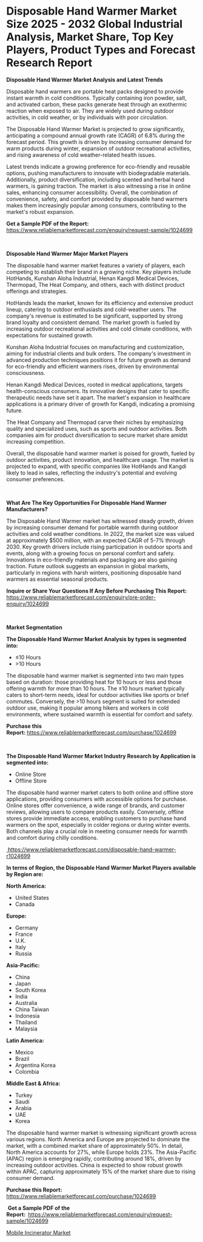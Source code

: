 <p><h1>Disposable Hand Warmer Market Size 2025 - 2032 Global Industrial Analysis, Market Share, Top Key Players, Product Types and Forecast Research Report</h1></p><p><strong>Disposable Hand Warmer Market Analysis and Latest Trends</strong></p>
<p><p>Disposable hand warmers are portable heat packs designed to provide instant warmth in cold conditions. Typically containing iron powder, salt, and activated carbon, these packs generate heat through an exothermic reaction when exposed to air. They are widely used during outdoor activities, in cold weather, or by individuals with poor circulation.</p><p>The Disposable Hand Warmer Market is projected to grow significantly, anticipating a compound annual growth rate (CAGR) of 6.8% during the forecast period. This growth is driven by increasing consumer demand for warm products during winter, expansion of outdoor recreational activities, and rising awareness of cold weather-related health issues. </p><p>Latest trends indicate a growing preference for eco-friendly and reusable options, pushing manufacturers to innovate with biodegradable materials. Additionally, product diversification, including scented and herbal hand warmers, is gaining traction. The market is also witnessing a rise in online sales, enhancing consumer accessibility. Overall, the combination of convenience, safety, and comfort provided by disposable hand warmers makes them increasingly popular among consumers, contributing to the market's robust expansion.</p></p>
<p><strong>Get a Sample PDF of the Report:&nbsp;</strong> <a href="https://www.reliablemarketforecast.com/enquiry/request-sample/1024699?utm_campaign=2750&utm_medium=2&utm_source=Github&utm_content=ia&utm_term=06032025&utm_id=disposable-hand-warmer">https://www.reliablemarketforecast.com/enquiry/request-sample/1024699</a></p>
<p>&nbsp;</p>
<p><strong>Disposable Hand Warmer Major Market Players</strong></p>
<p><p>The disposable hand warmer market features a variety of players, each competing to establish their brand in a growing niche. Key players include HotHands, Kunshan Aloha Industrial, Henan Kangdi Medical Devices, Thermopad, The Heat Company, and others, each with distinct product offerings and strategies.</p><p>HotHands leads the market, known for its efficiency and extensive product lineup, catering to outdoor enthusiasts and cold-weather users. The company's revenue is estimated to be significant, supported by strong brand loyalty and consistent demand. The market growth is fueled by increasing outdoor recreational activities and cold climate conditions, with expectations for sustained growth.</p><p>Kunshan Aloha Industrial focuses on manufacturing and customization, aiming for industrial clients and bulk orders. The company's investment in advanced production techniques positions it for future growth as demand for eco-friendly and efficient warmers rises, driven by environmental consciousness.</p><p>Henan Kangdi Medical Devices, rooted in medical applications, targets health-conscious consumers. Its innovative designs that cater to specific therapeutic needs have set it apart. The market's expansion in healthcare applications is a primary driver of growth for Kangdi, indicating a promising future.</p><p>The Heat Company and Thermopad carve their niches by emphasizing quality and specialized uses, such as sports and outdoor activities. Both companies aim for product diversification to secure market share amidst increasing competition.</p><p>Overall, the disposable hand warmer market is poised for growth, fueled by outdoor activities, product innovation, and healthcare usage. The market is projected to expand, with specific companies like HotHands and Kangdi likely to lead in sales, reflecting the industry's potential and evolving consumer preferences.</p></p>
<p>&nbsp;</p>
<p><strong>What Are The Key Opportunities For Disposable Hand Warmer Manufacturers?</strong></p>
<p><p>The Disposable Hand Warmer market has witnessed steady growth, driven by increasing consumer demand for portable warmth during outdoor activities and cold weather conditions. In 2022, the market size was valued at approximately $500 million, with an expected CAGR of 5-7% through 2030. Key growth drivers include rising participation in outdoor sports and events, along with a growing focus on personal comfort and safety. Innovations in eco-friendly materials and packaging are also gaining traction. Future outlook suggests an expansion in global markets, particularly in regions with harsh winters, positioning disposable hand warmers as essential seasonal products.</p></p>
<p><strong>Inquire or Share Your Questions If Any Before Purchasing This Report:</strong> <a href="https://www.reliablemarketforecast.com/enquiry/pre-order-enquiry/1024699?utm_campaign=2750&utm_medium=2&utm_source=Github&utm_content=ia&utm_term=06032025&utm_id=disposable-hand-warmer">https://www.reliablemarketforecast.com/enquiry/pre-order-enquiry/1024699</a></p>
<p>&nbsp;</p>
<p><strong>Market Segmentation</strong></p>
<p><strong>The Disposable Hand Warmer Market Analysis by types is segmented into:</strong></p>
<p><ul><li>≤10 Hours</li><li>>10 Hours</li></ul></p>
<p><p>The disposable hand warmer market is segmented into two main types based on duration: those providing heat for 10 hours or less and those offering warmth for more than 10 hours. The ≤10 hours market typically caters to short-term needs, ideal for outdoor activities like sports or brief commutes. Conversely, the >10 hours segment is suited for extended outdoor use, making it popular among hikers and workers in cold environments, where sustained warmth is essential for comfort and safety.</p></p>
<p><strong>Purchase this Report:&nbsp;</strong><a href="https://www.reliablemarketforecast.com/purchase/1024699?utm_campaign=2750&utm_medium=2&utm_source=Github&utm_content=ia&utm_term=06032025&utm_id=disposable-hand-warmer">https://www.reliablemarketforecast.com/purchase/1024699</a></p>
<p>&nbsp;</p>
<p><strong>The Disposable Hand Warmer Market Industry Research by Application is segmented into:</strong></p>
<p><ul><li>Online Store</li><li>Offline Store</li></ul></p>
<p><p>The disposable hand warmer market caters to both online and offline store applications, providing consumers with accessible options for purchase. Online stores offer convenience, a wide range of brands, and customer reviews, allowing users to compare products easily. Conversely, offline stores provide immediate access, enabling customers to purchase hand warmers on the spot, especially in colder regions or during winter events. Both channels play a crucial role in meeting consumer needs for warmth and comfort during chilly conditions.</p></p>
<p><a href="https://www.reliablemarketforecast.com/disposable-hand-warmer-r1024699?utm_campaign=2750&utm_medium=2&utm_source=Github&utm_content=ia&utm_term=06032025&utm_id=disposable-hand-warmer">&nbsp;https://www.reliablemarketforecast.com/disposable-hand-warmer-r1024699</a></p>
<p><strong>In terms of Region, the Disposable Hand Warmer Market Players available by Region are:</strong></p>
<p>
    <p> <strong> North America: </strong>
        <ul>
            <li>United States</li>
            <li>Canada</li>
        </ul>
        </p> 
    <p> <strong> Europe: </strong>
        <ul>
            <li>Germany</li>
            <li>France</li>
            <li>U.K.</li>
            <li>Italy</li>
            <li>Russia</li>
        </ul>
        </p> 
    <p> <strong> Asia-Pacific: </strong>
        <ul>
            <li>China</li>
            <li>Japan</li>
            <li>South Korea</li>
            <li>India</li>
            <li>Australia</li>
            <li>China Taiwan</li>
            <li>Indonesia</li>
            <li>Thailand</li>
            <li>Malaysia</li>
        </ul>
        </p> 
    <p> <strong> Latin America: </strong>
        <ul>
            <li>Mexico</li>
            <li>Brazil</li>
            <li>Argentina Korea</li>
            <li>Colombia</li>
        </ul>
        </p> 
    <p> <strong> Middle East & Africa: </strong>
        <ul>
            <li>Turkey</li>
            <li>Saudi</li>
            <li>Arabia</li>
            <li>UAE</li>
            <li>Korea</li>
        </ul>
    </p>
    </p>
<p><p>The disposable hand warmer market is witnessing significant growth across various regions. North America and Europe are projected to dominate the market, with a combined market share of approximately 50%. In detail, North America accounts for 27%, while Europe holds 23%. The Asia-Pacific (APAC) region is emerging rapidly, contributing around 18%, driven by increasing outdoor activities. China is expected to show robust growth within APAC, capturing approximately 15% of the market share due to rising consumer demand.</p></p>
<p><strong>Purchase this Report: </strong><a href="https://www.reliablemarketforecast.com/purchase/1024699?utm_campaign=2750&utm_medium=2&utm_source=Github&utm_content=ia&utm_term=06032025&utm_id=disposable-hand-warmer">https://www.reliablemarketforecast.com/purchase/1024699</a></p>
<p>&nbsp;<strong>Get a Sample PDF of the Report:&nbsp;&nbsp;</strong><a href="https://www.reliablemarketforecast.com/enquiry/request-sample/1024699?utm_campaign=2750&utm_medium=2&utm_source=Github&utm_content=ia&utm_term=06032025&utm_id=disposable-hand-warmer">https://www.reliablemarketforecast.com/enquiry/request-sample/1024699</a></p>
<p><strong></strong></p>
<p><p><a href="https://github.com/dolorespeddico90/Market-Research-Report-List-1/blob/main/mobile-incinerator-market.md?utm_campaign=2750&utm_medium=2&utm_source=Github&utm_content=ia&utm_term=06032025&utm_id=disposable-hand-warmer">Mobile Incinerator Market</a></p></p>